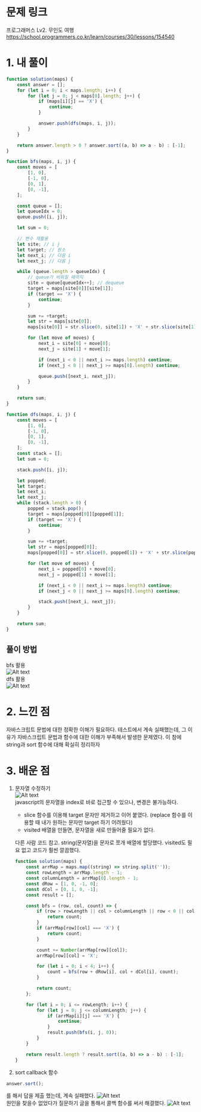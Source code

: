 # 문제 링크

프로그래머스 Lv2. 무인도 여행
https://school.programmers.co.kr/learn/courses/30/lessons/154540

# 1. 내 풀이

```js
function solution(maps) {
    const answer = [];
    for (let i = 0; i < maps.length; i++) {
        for (let j = 0; j < maps[0].length; j++) {
            if (maps[i][j] == 'X') {
                continue;
            }

            answer.push(dfs(maps, i, j));
        }
    }

    return answer.length > 0 ? answer.sort((a, b) => a - b) : [-1];
}

function bfs(maps, i, j) {
    const moves = [
        [1, 0],
        [-1, 0],
        [0, 1],
        [0, -1],
    ];

    const queue = [];
    let queueIdx = 0;
    queue.push([i, j]);

    let sum = 0;

    // 변수 재활용
    let site; // i j
    let target; // 원소
    let next_i; // 다음 i
    let next_j; // 다음 j

    while (queue.length > queueIdx) {
        // queue가 비워질 때까지
        site = queue[queueIdx++]; // dequeue
        target = maps[site[0]][site[1]];
        if (target == 'X') {
            continue;
        }

        sum += +target;
        let str = maps[site[0]];
        maps[site[0]] = str.slice(0, site[1]) + 'X' + str.slice(site[1] + 1);

        for (let move of moves) {
            next_i = site[0] + move[0];
            next_j = site[1] + move[1];

            if (next_i < 0 || next_i >= maps.length) continue;
            if (next_j < 0 || next_j >= maps[0].length) continue;

            queue.push([next_i, next_j]);
        }
    }

    return sum;
}

function dfs(maps, i, j) {
    const moves = [
        [1, 0],
        [-1, 0],
        [0, 1],
        [0, -1],
    ];
    const stack = [];
    let sum = 0;

    stack.push([i, j]);

    let popped;
    let target;
    let next_i;
    let next_j;
    while (stack.length > 0) {
        popped = stack.pop();
        target = maps[popped[0]][popped[1]];
        if (target == 'X') {
            continue;
        }

        sum += +target;
        let str = maps[popped[0]];
        maps[popped[0]] = str.slice(0, popped[1]) + 'X' + str.slice(popped[1] + 1);

        for (let move of moves) {
            next_i = popped[0] + move[0];
            next_j = popped[1] + move[1];

            if (next_i < 0 || next_i >= maps.length) continue;
            if (next_j < 0 || next_j >= maps[0].length) continue;

            stack.push([next_i, next_j]);
        }
    }

    return sum;
}
```

## 풀이 방법

bfs 활용  
![Alt text](image-2.png)  
dfs 활용  
![Alt text](image-3.png)

# 2. 느낀 점

자바스크립트 문법에 대한 정확한 이해가 필요하다.
테스트에서 계속 실패했는데, 그 이유가 자바스크립트 문법과 함수에 대한 이해가 부족해서 발생한 문제였다. 이 참에 string과 sort 함수에 대해 확실히 정리하자

# 3. 배운 점

1.  문자열 수정하기  
     ![Alt text](image-4.png)  
    javascript의 문자열을 index로 바로 접근할 수 있으나, 변경은 불가능하다.

    -   slice 함수를 이용해 target 문자만 제거하고 이어 붙였다.
        (replace 함수를 이용할 때 내가 원하는 문자만 target 하기 어려웠다)
    -   visited 배열을 만들면, 문자열을 새로 만들어줄 필요가 없다.

    다른 사람 코드 참고. string(문자열)을 문자로 쪼개 배열에 할당했다. visited도 필요 없고 코드가 훨씬 깔끔했다.

    ```js
    function solution(maps) {
        const arrMap = maps.map((string) => string.split(''));
        const rowLength = arrMap.length - 1;
        const columnLength = arrMap[0].length - 1;
        const dRow = [1, 0, -1, 0];
        const dCol = [0, 1, 0, -1];
        const result = [];

        const bfs = (row, col, count) => {
            if (row > rowLength || col > columnLength || row < 0 || col < 0) {
                return count;
            }
            if (arrMap[row][col] === 'X') {
                return count;
            }

            count += Number(arrMap[row][col]);
            arrMap[row][col] = 'X';

            for (let i = 0; i < 4; i++) {
                count = bfs(row + dRow[i], col + dCol[i], count);
            }

            return count;
        };

        for (let i = 0; i <= rowLength; i++) {
            for (let j = 0; j <= columnLength; j++) {
                if (arrMap[i][j] === 'X') {
                    continue;
                }
                result.push(bfs(i, j, 0));
            }
        }

        return result.length ? result.sort((a, b) => a - b) : [-1];
    }
    ```

2.  sort callback 함수

```js
answer.sort();
```

를 해서 답을 제출 했는데, 계속 실패했다.
![Alt text](image-1.png)  
원인을 찾을수 없었다가 질문하기 글을 통해서 콜백 함수를 써서 해결했다.
![Alt text](image-5.png)
